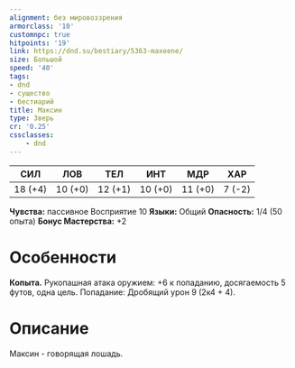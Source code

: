 ```yaml
---
alignment: без мировоззрения
armorclass: '10'
customnpc: true
hitpoints: '19'
link: https://dnd.su/bestiary/5363-maxeene/
size: Большой
speed: '40'
tags:
- dnd
- существо
- бестиарий
title: Максин
type: Зверь
cr: '0.25'
cssclasses:
    - dnd
---
```



| СИЛ | ЛОВ | ТЕЛ | ИНТ | МДР | ХАР |
|---|---|---|---|---|---|
| 18 (+4) | 10 (+0) | 12 (+1) | 10 (+0) | 11 (+0) | 7 (-2) |
**Чувства:** пассивное Восприятие 10
**Языки:** Общий
**Опасность:** 1/4 (50 опыта)
**Бонус Мастерства:** +2


# Особенности
**Копыта.** Рукопашная атака оружием: +6 к попаданию, досягаемость 5 футов, одна цель. Попадание: Дробящий урон 9 (2к4 + 4).




# Описание
Максин - говорящая лошадь.